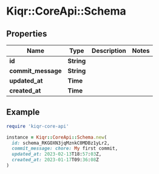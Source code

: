 # Kiqr::CoreApi::Schema

## Properties

| Name | Type | Description | Notes |
| ---- | ---- | ----------- | ----- |
| **id** | **String** |  |  |
| **commit_message** | **String** |  |  |
| **updated_at** | **Time** |  |  |
| **created_at** | **Time** |  |  |

## Example

```ruby
require 'kiqr-core-api'

instance = Kiqr::CoreApi::Schema.new(
  id: schema_RKGOXN3jqMznkC0MDBz1yLr2,
  commit_message: chore: My first commit,
  updated_at: 2023-02-13T18:57:03Z,
  created_at: 2023-01-17T09:36:08Z
)
```

